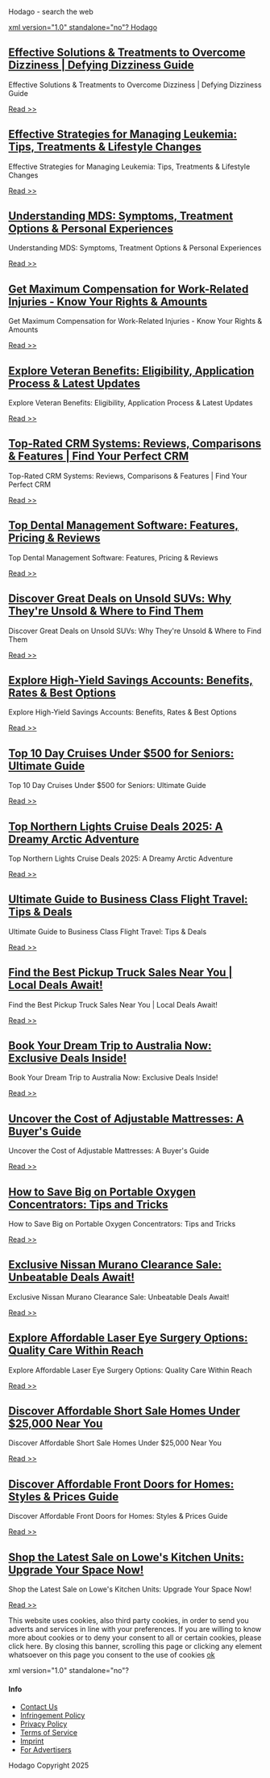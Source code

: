 Hodago - search the web 


[xml version="1.0" standalone="no"?
Hodago](/)

[Effective Solutions & Treatments to Overcome Dizziness | Defying Dizziness Guide](/article/overcome-dizziness-guide-effective-solutions-treatments)
----------------------------------------------------------------------------------------------------------------------------------------------------

Effective Solutions & Treatments to Overcome Dizziness | Defying Dizziness Guide

[Read >>](/article/overcome-dizziness-guide-effective-solutions-treatments)

[Effective Strategies for Managing Leukemia: Tips, Treatments & Lifestyle Changes](/article/managing-leukemia-tips-treatments-lifestyle)
----------------------------------------------------------------------------------------------------------------------------------------

Effective Strategies for Managing Leukemia: Tips, Treatments & Lifestyle Changes

[Read >>](/article/managing-leukemia-tips-treatments-lifestyle)

[Understanding MDS: Symptoms, Treatment Options & Personal Experiences](/article/myelodysplastic-syndromes-understanding-symptoms-treatments-stories)
-----------------------------------------------------------------------------------------------------------------------------------------------------

Understanding MDS: Symptoms, Treatment Options & Personal Experiences

[Read >>](/article/myelodysplastic-syndromes-understanding-symptoms-treatments-stories)

[Get Maximum Compensation for Work-Related Injuries - Know Your Rights & Amounts](/article/work-related-injury-compensation-guide)
----------------------------------------------------------------------------------------------------------------------------------

Get Maximum Compensation for Work-Related Injuries - Know Your Rights & Amounts

[Read >>](/article/work-related-injury-compensation-guide)

[Explore Veteran Benefits: Eligibility, Application Process & Latest Updates](/article/veteran-benefits-guide-eligibility-application-updates)
----------------------------------------------------------------------------------------------------------------------------------------------

Explore Veteran Benefits: Eligibility, Application Process & Latest Updates

[Read >>](/article/veteran-benefits-guide-eligibility-application-updates)

[Top-Rated CRM Systems: Reviews, Comparisons & Features | Find Your Perfect CRM](/article/best-crm-systems-guide-reviews-comparisons-features)
----------------------------------------------------------------------------------------------------------------------------------------------

Top-Rated CRM Systems: Reviews, Comparisons & Features | Find Your Perfect CRM

[Read >>](/article/best-crm-systems-guide-reviews-comparisons-features)

[Top Dental Management Software: Features, Pricing & Reviews](/article/dental-management-software-guide-features-pricing-reviews)
---------------------------------------------------------------------------------------------------------------------------------

Top Dental Management Software: Features, Pricing & Reviews

[Read >>](/article/dental-management-software-guide-features-pricing-reviews)

[Discover Great Deals on Unsold SUVs: Why They're Unsold & Where to Find Them](/article/great-deals-unsold-suvs-guide)
----------------------------------------------------------------------------------------------------------------------

Discover Great Deals on Unsold SUVs: Why They're Unsold & Where to Find Them

[Read >>](/article/great-deals-unsold-suvs-guide)

[Explore High-Yield Savings Accounts: Benefits, Rates & Best Options](/article/high-yield-savings-accounts-guide-benefits-rates-where-to-find)
----------------------------------------------------------------------------------------------------------------------------------------------

Explore High-Yield Savings Accounts: Benefits, Rates & Best Options

[Read >>](/article/high-yield-savings-accounts-guide-benefits-rates-where-to-find)

[Top 10 Day Cruises Under $500 for Seniors: Ultimate Guide](/article/10-day-cruises-under-500-seniors)
------------------------------------------------------------------------------------------------------

Top 10 Day Cruises Under $500 for Seniors: Ultimate Guide

[Read >>](/article/10-day-cruises-under-500-seniors)

[Top Northern Lights Cruise Deals 2025: A Dreamy Arctic Adventure](/article/best-northern-lights-cruise-deals-2025)
-------------------------------------------------------------------------------------------------------------------

Top Northern Lights Cruise Deals 2025: A Dreamy Arctic Adventure

[Read >>](/article/best-northern-lights-cruise-deals-2025)

[Ultimate Guide to Business Class Flight Travel: Tips & Deals](/article/guide-business-class-flight-travel)
-----------------------------------------------------------------------------------------------------------

Ultimate Guide to Business Class Flight Travel: Tips & Deals

[Read >>](/article/guide-business-class-flight-travel)

[Find the Best Pickup Truck Sales Near You | Local Deals Await!](/article/pickup-truck-sale-near-me)
----------------------------------------------------------------------------------------------------

Find the Best Pickup Truck Sales Near You | Local Deals Await!

[Read >>](/article/pickup-truck-sale-near-me)

[Book Your Dream Trip to Australia Now: Exclusive Deals Inside!](/article/book-trip-australia)
----------------------------------------------------------------------------------------------

Book Your Dream Trip to Australia Now: Exclusive Deals Inside!

[Read >>](/article/book-trip-australia)

[Uncover the Cost of Adjustable Mattresses: A Buyer's Guide](/article/adjustable-mattress-cost)
-----------------------------------------------------------------------------------------------

Uncover the Cost of Adjustable Mattresses: A Buyer's Guide

[Read >>](/article/adjustable-mattress-cost)

[How to Save Big on Portable Oxygen Concentrators: Tips and Tricks](/article/save-on-portable-oxygen-concentrators)
-------------------------------------------------------------------------------------------------------------------

How to Save Big on Portable Oxygen Concentrators: Tips and Tricks

[Read >>](/article/save-on-portable-oxygen-concentrators)

[Exclusive Nissan Murano Clearance Sale: Unbeatable Deals Await!](/article/nissan-murano-clearance-deals)
---------------------------------------------------------------------------------------------------------

Exclusive Nissan Murano Clearance Sale: Unbeatable Deals Await!

[Read >>](/article/nissan-murano-clearance-deals)

[Explore Affordable Laser Eye Surgery Options: Quality Care Within Reach](/article/affordable-laser-eye-surgery-guide)
----------------------------------------------------------------------------------------------------------------------

Explore Affordable Laser Eye Surgery Options: Quality Care Within Reach

[Read >>](/article/affordable-laser-eye-surgery-guide)

[Discover Affordable Short Sale Homes Under $25,000 Near You](/article/short-sale-homes-under-25000-near-me)
------------------------------------------------------------------------------------------------------------

Discover Affordable Short Sale Homes Under $25,000 Near You

[Read >>](/article/short-sale-homes-under-25000-near-me)

[Discover Affordable Front Doors for Homes: Styles & Prices Guide](/article/front-doors-homes-prices-guide)
-----------------------------------------------------------------------------------------------------------

Discover Affordable Front Doors for Homes: Styles & Prices Guide

[Read >>](/article/front-doors-homes-prices-guide)

[Shop the Latest Sale on Lowe's Kitchen Units: Upgrade Your Space Now!](/article/lowes-kitchen-units-sale)
----------------------------------------------------------------------------------------------------------

Shop the Latest Sale on Lowe's Kitchen Units: Upgrade Your Space Now!

[Read >>](/article/lowes-kitchen-units-sale)

This website uses cookies, also third party cookies, in order to send you adverts and services in line with your preferences. If you are willing to know more about cookies or to deny your consent to all or certain cookies, please click here. By closing this banner, scrolling this page or clicking any element whatsoever on this page you consent to the use of cookies [ok](javascript:)

xml version="1.0" standalone="no"?

#### Info

* [Contact Us](/article/contact-us)
* [Infringement Policy](/article/infringement-policy)
* [Privacy Policy](/article/privacy-policy)
* [Terms of Service](/article/terms-of-service)
* [Imprint](/article/Imprint)
* [For Advertisers](/article/for-advertisers)

Hodago Copyright 2025